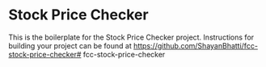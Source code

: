 # Stock Price Checker

This is the boilerplate for the Stock Price Checker project. Instructions for building your project can be found at  https://github.com/ShayanBhatti/fcc-stock-price-checker#   f c c - s t o c k - p r i c e - c h e c k e r  
 